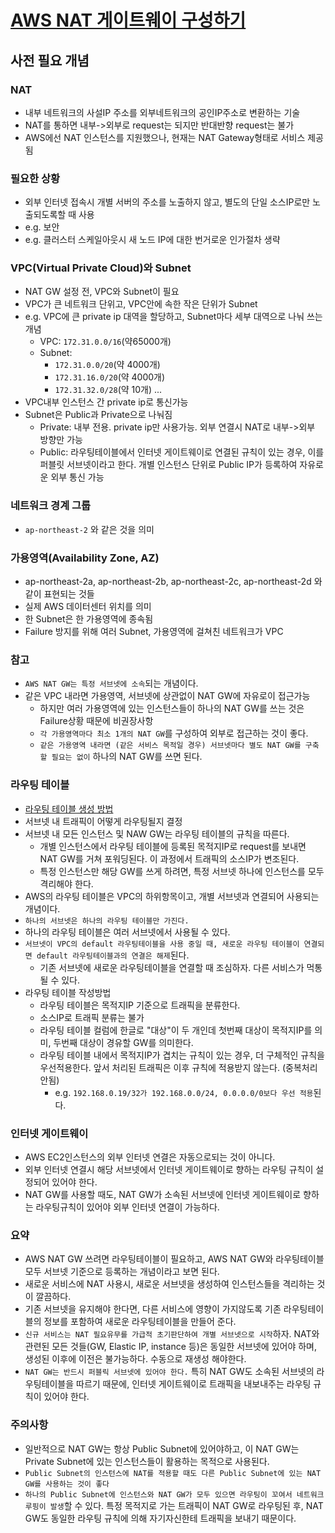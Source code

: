 # [AWS NAT 게이트웨이 구성하기](https://docs.aws.amazon.com/ko_kr/vpc/latest/userguide/vpc-nat-gateway.html#nat-gateway-creating)

## 사전 필요 개념

### NAT

- 내부 네트워크의 사설IP 주소를 외부네트워크의 공인IP주소로 변환하는 기술
- NAT를 통하면 내부->외부로 request는 되지만 반대반향 request는 불가
- AWS에선 NAT 인스턴스를 지원했으나, 현재는 NAT Gateway형태로 서비스 제공됨

### 필요한 상황

- 외부 인터넷 접속시 개별 서버의 주소를 노출하지 않고, 별도의 단일 소스IP로만 노출되도록할 때 사용
- e.g. 보안
- e.g. 클러스터 스케일아웃시 새 노드 IP에 대한 번거로운 인가절차 생략

### VPC(Virtual Private Cloud)와 Subnet

- NAT GW 설정 전, VPC와 Subnet이 필요
- VPC가 큰 네트워크 단위고, VPC안에 속한 작은 단위가 Subnet
- e.g. VPC에 큰 private ip 대역을 할당하고, Subnet마다 세부 대역으로 나눠 쓰는 개념
  - VPC: `172.31.0.0/16`(약65000개)
  - Subnet:
    - `172.31.0.0/20`(약 4000개)
    - `172.31.16.0/20`(약 4000개)
    - `172.31.32.0/28`(약 10개) ...
- VPC내부 인스턴스 간 private ip로 통신가능
- Subnet은 Public과 Private으로 나눠짐
  - Private: 내부 전용. private ip만 사용가능. 외부 연결시 NAT로 내부->외부 방향만 가능
  - Public: 라우팅테이블에서 인터넷 게이트웨이로 연결된 규칙이 있는 경우, 이를 퍼블릿 서브넷이라고 한다. 개별 인스턴스 단위로 Public IP가 등록하여 자유로운 외부 통신 가능

### 네트워크 경계 그룹

- `ap-northeast-2` 와 같은 것을 의미

### 가용영역(Availability Zone, AZ)

- ap-northeast-2a, ap-northeast-2b, ap-northeast-2c, ap-northeast-2d 와 같이 표현되는 것들
- 실제 AWS 데이터센터 위치를 의미
- 한 Subnet은 한 가용영역에 종속됨
- Failure 방지를 위해 여러 Subnet, 가용영역에 걸쳐친 네트워크가 VPC

### 참고

- `AWS NAT GW는 특정 서브넷에 소속`되는 개념이다.
- 같은 VPC 내라면 가용영역, 서브넷에 상관없이 NAT GW에 자유로이 접근가능
  - 하지만 여러 가용영역에 있는 인스턴스들이 하나의 NAT GW를 쓰는 것은 Failure상황 때문에 비권장사항
  - `각 가용영역마다 최소 1개의 NAT GW`를 구성하여 외부로 접근하는 것이 좋다.
  - `같은 가용영역 내라면 (같은 서비스 목적일 경우) 서브넷마다 별도 NAT GW를 구축할 필요는 없이` 하나의 NAT GW를 쓰면 된다.

### 라우팅 테이블

- [라우팅 테이블 생성 방법](https://docs.aws.amazon.com/ko_kr/vpc/latest/userguide/WorkWithRouteTables.html#SubnetRouteTables)
- 서브넷 내 트래픽이 어떻게 라우팅될지 결정
- 서브넷 내 모든 인스턴스 및 NAW GW는 라우팅 테이블의 규칙을 따른다.
  - 개별 인스턴스에서 라우팅 테이블에 등록된 목적지IP로 request를 보내면 NAT GW를 거쳐 포워딩된다. 이 과정에서 트래픽의 소스IP가 변조된다.
  - 특정 인스턴스만 해당 GW를 쓰게 하려면, 특정 서브넷 하나에 인스턴스를 모두 격리해야 한다.
- AWS의 라우팅 테이블은 VPC의 하위항목이고, 개별 서브넷과 연결되어 사용되는 개념이다.
- `하나의 서브넷은 하나의 라우팅 테이블만 가진다.`
- 하나의 라우팅 테이블은 여러 서브넷에서 사용될 수 있다.
- `서브넷이 VPC의 default 라우팅테이블을 사용 중일 때, 새로운 라우팅 테이블이 연결되면 default 라우팅테이블과의 연결은 해제`된다.
  - 기존 서브넷에 새로운 라우팅테이블을 연결할 때 조심하자. 다른 서비스가 먹통될 수 있다.
- 라우팅 테이블 작성방법
  - 라우팅 테이블은 목적지IP 기준으로 트래픽을 분류한다.
  - 소스IP로 트래픽 분류는 불가
  - 라우팅 테이블 컬럼에 한글로 "대상"이 두 개인데 첫번째 대상이 목적지IP를 의미, 두번째 대상이 경유할 GW를 의미한다.
  - 라우팅 테이블 내에서 목적지IP가 겹치는 규칙이 있는 경우, 더 구체적인 규칙을 우선적용한다. 앞서 처리된 트래픽은 이후 규칙에 적용받지 않는다. (중복처리 안됨)
    - e.g. `192.168.0.19/32가 192.168.0.0/24, 0.0.0.0/0보다 우선 적용`된다.

### 인터넷 게이트웨이

- AWS EC2인스턴스의 외부 인터넷 연결은 자동으로되는 것이 아니다.
- 외부 인터넷 연결시 해당 서브넷에서 인터넷 게이트웨이로 향하는 라우팅 규칙이 설정되어 있어야 한다.
- NAT GW를 사용할 때도, NAT GW가 소속된 서브넷에 인터넷 게이트웨이로 향하는 라우팅규칙이 있어야 외부 인터넷 연결이 가능하다.

### 요약

- AWS NAT GW 쓰려면 라우팅테이블이 필요하고, AWS NAT GW와 라우팅테이블 모두 서브넷 기준으로 등록하는 개념이라고 보면 된다.
- 새로운 서비스에 NAT 사용시, 새로운 서브넷을 생성하여 인스턴스들을 격리하는 것이 깔끔하다.
- 기존 서브넷을 유지해야 한다면, 다른 서비스에 영향이 가지않도록 기존 라우팅테이블의 정보를 포함하여 새로운 라우팅테이블을 만들어 준다.
- `신규 서비스는 NAT 필요유무를 가급적 초기판단하여 개별 서브넷으로 시작`하자. NAT와 관련된 모든 것들(GW, Elastic IP, instance 등)은 동일한 서브넷에 있어야 하며, 생성된 이후에 이전은 불가능하다. 수동으로 재생성 해야한다.
- `NAT GW는 반드시 퍼블릭 서브넷에 있어야 한다.` 특히 NAT GW도 소속된 서브넷의 라우팅테이블을 따르기 때문에, 인터넷 게이트웨이로 트래픽을 내보내주는 라우팅 규칙이 있어야 한다.

### 주의사항

- 일반적으로 NAT GW는 항상 Public Subnet에 있어야하고, 이 NAT GW는 Private Subnet에 있는 인스턴스들이 활용하는 목적으로 사용된다.
- `Public Subnet의 인스턴스에 NAT를 적용할 때도 다른 Public Subnet에 있는 NAT GW를 사용하는 것이 좋다`
- `하나의 Public Subnet에 인스턴스와 NAT GW가 모두 있으면 라우팅이 꼬여서 네트워크 루핑이 발생`할 수 있다. 특정 목적지로 가는 트래픽이 NAT GW로 라우팅된 후, NAT GW도 동일한 라우팅 규칙에 의해 자기자신한테 트래픽을 보내기 때문이다.
